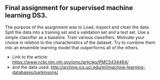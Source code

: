 ## Final assignment for supervised machine learning DS3.

The purpose of the assignment was to Load, inspect and clean the data. 
Split the data into a training set and a validation set and a test set. 
Use a simple classifier as a baseline. Train various classifiers. 
Motivate your choice in relation to the characteristics of the dataset. 
Try to combine them into an ensemble learning model that outperforms all of the others.

* Link to the article: https://www.ncbi.nlm.nih.gov/pmc/articles/PMC5434464/
* and the data used: http://archive.ics.uci.edu/ml/machine-learning-databases/parkinsons/
